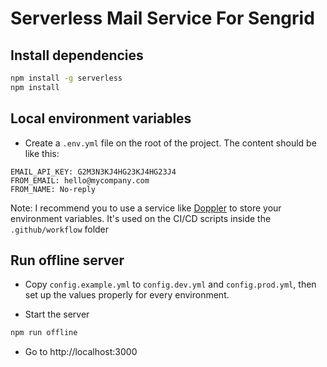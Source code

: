 # Serverless Mail Service For Sengrid

## Install dependencies
```sh
npm install -g serverless
npm install
```

## Local environment variables
* Create a `.env.yml` file on the root of the project.
The content should be like this:

```
EMAIL_API_KEY: G2M3N3KJ4HG23KJ4HG23J4
FROM_EMAIL: hello@mycompany.com
FROM_NAME: No-reply
```

Note: I recommend you to use a service like [Doppler](https://www.doppler.com) to store your environment variables. It's used on the CI/CD scripts inside the `.github/workflow` folder

## Run offline server

* Copy `config.example.yml` to `config.dev.yml` and `config.prod.yml`, then set up the values properly for every environment.

* Start the server
```sh
npm run offline
```

* Go to http://localhost:3000
